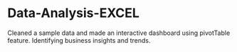 # Data-Analysis-EXCEL
Cleaned a sample data and made an interactive dashboard using pivotTable feature. Identifying business insights and trends.

